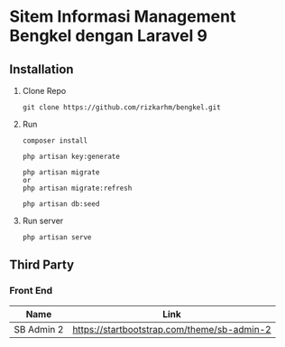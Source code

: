 # Sitem Informasi Management Bengkel dengan Laravel 9

## Installation
1. Clone Repo
    ```console
    git clone https://github.com/rizkarhm/bengkel.git
    ```

2. Run
   ```console
   composer install
   ```
   ```console
   php artisan key:generate
   ```
   ```console
   php artisan migrate
   or
   php artisan migrate:refresh
   ```
   ```console
   php artisan db:seed
   ```

3. Run server
   ```console
   php artisan serve
   ```

## Third Party
### Front End
| Name       | Link                                          |
| ---------- | --------------------------------------------- |
| SB Admin 2 | <https://startbootstrap.com/theme/sb-admin-2> |
